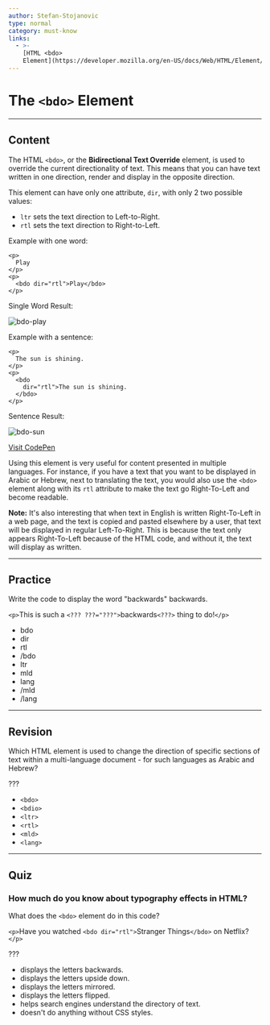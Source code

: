 ```yaml
---
author: Stefan-Stojanovic
type: normal
category: must-know
links:
  - >-
    [HTML <bdo>
    Element](https://developer.mozilla.org/en-US/docs/Web/HTML/Element/bdo){documentation}
---
```


# The `<bdo>` Element


---

## Content

The HTML `<bdo>`, or the **Bidirectional Text Override** element, is used to override the current directionality of text. This means that you can have text written in one direction, render and display in the opposite direction.

This element can have only one attribute, `dir`, with only 2 two possible values:

- `ltr` sets the text direction to Left-to-Right.
- `rtl` sets the text direction to Right-to-Left.

Example with one word:

```plain-text
<p>
  Play
</p>
<p>
  <bdo dir="rtl">Play</bdo>
</p>
```

Single Word Result:

![bdo-play](https://img.enkipro.com/da3b981509e8c795f16933d9e872a778.png)

Example with a sentence:

```plain-text
<p>
  The sun is shining.
</p>
<p>
  <bdo
    dir="rtl">The sun is shining.
  </bdo>
</p>
```

Sentence Result:

![bdo-sun](https://img.enkipro.com/20500383239799793b6f04b204512c10.png)

[Visit CodePen](https://codepen.io/enkidevs/pen/vrVBWQ)

Using this element is very useful for content presented in multiple languages. For instance, if you have a text that you want to be displayed in Arabic or Hebrew, next to translating the text, you would also use the `<bdo>` element along with its `rtl` attribute to make the text go Right-To-Left and become readable.

**Note:** It's also interesting that when text in English is written Right-To-Left in a web page, and the text is copied and pasted elsewhere by a user, that text will be displayed in regular Left-To-Right. This is because the text only appears Right-To-Left because of the HTML code, and without it, the text will display as written.


---

## Practice

Write the code to display the word "backwards" backwards.

`<p>`This is such a `<??? ???="???">`backwards`<???>` thing to do!`</p>`

- bdo
- dir
- rtl
- /bdo
- ltr
- mld
- lang
- /mld
- /lang


---

## Revision

Which HTML element is used to change the direction of specific sections of text within a multi-language document - for such languages as Arabic and Hebrew?

???

- `<bdo>`
- `<bdio>`
- `<ltr>`
- `<rtl>`
- `<mld>`
- `<lang>`


---

## Quiz

### How much do you know about typography effects in HTML?


What does the `<bdo>` element do in this code?

`<p>`Have you watched `<bdo dir="rtl">`Stranger Things`</bdo>` on Netflix?`</p>`

???

- displays the letters backwards.
- displays the letters upside down.
- displays the letters mirrored.
- displays the letters flipped.
- helps search engines understand the directory of text.
- doesn't do anything without CSS styles.
 
